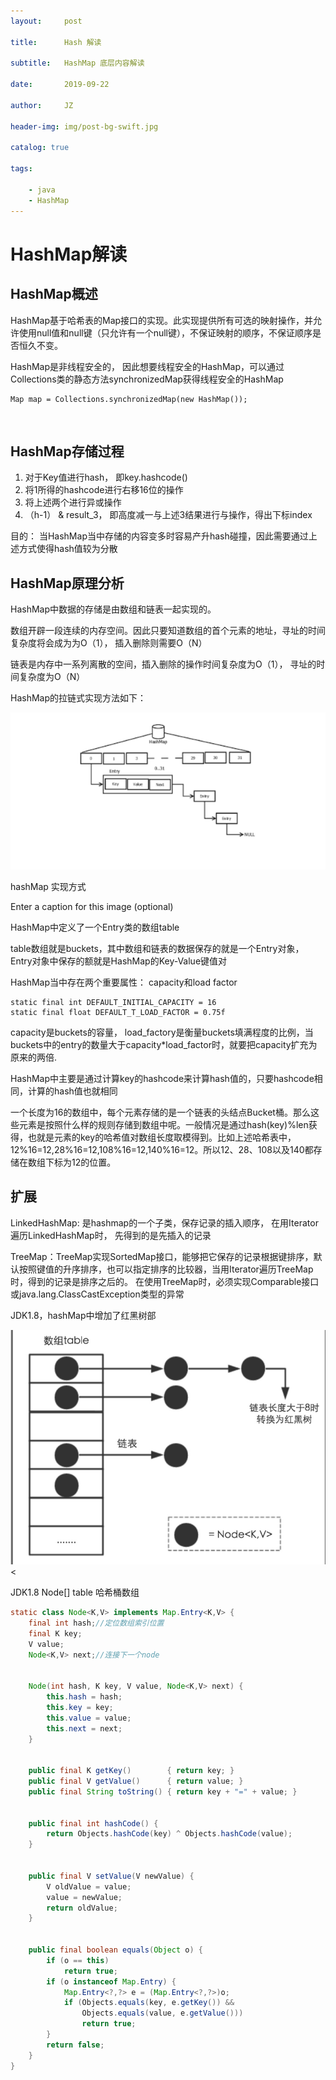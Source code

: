 ```yaml
---
layout:     post

title:      Hash 解读

subtitle:   HashMap 底层内容解读

date:       2019-09-22

author:     JZ

header-img: img/post-bg-swift.jpg

catalog: true

tags:

    - java
    - HashMap
---
```




# HashMap解读

## HashMap概述

HashMap基于哈希表的Map接口的实现。此实现提供所有可选的映射操作，并允许使用null值和null键（只允许有一个null键），不保证映射的顺序，不保证顺序是否恒久不变。

HashMap是非线程安全的， 因此想要线程安全的HashMap，可以通过Collections类的静态方法synchronizedMap获得线程安全的HashMap

```
Map map = Collections.synchronizedMap(new HashMap());
```

‌

## HashMap存储过程

1. 对于Key值进行hash， 即key.hashcode()
2. 将1所得的hashcode进行右移16位的操作
3. 将上述两个进行异或操作
4. （h-1） & result_3， 即高度减一与上述3结果进行与操作，得出下标index

目的： 当HashMap当中存储的内容变多时容易产升hash碰撞，因此需要通过上述方式使得hash值较为分散



## HashMap原理分析

HashMap中数据的存储是由数组和链表一起实现的。

数组开辟一段连续的内存空间。因此只要知道数组的首个元素的地址，寻址的时间复杂度将会成为为O（1）， 插入删除则需要O（N）

链表是内存中一系列离散的空间，插入删除的操作时间复杂度为O（1）， 寻址的时间复杂度为O（N）

HashMap的拉链式实现方法如下：

<img src="../img/hashmap_structure.png"></img>

hashMap 实现方式

Enter a caption for this image (optional)

HashMap中定义了一个Entry类的数组table

table数组就是buckets，其中数组和链表的数据保存的就是一个Entry对象，Entry对象中保存的额就是HashMap的Key-Value键值对

HashMap当中存在两个重要属性： capacity和load factor

```
static final int DEFAULT_INITIAL_CAPACITY = 16
static final float DEFAULT_T_LOAD_FACTOR = 0.75f
```

capacity是buckets的容量， load_factory是衡量buckets填满程度的比例，当buckets中的entry的数量大于capacity*load_factor时，就要把capacity扩充为原来的两倍.

HashMap中主要是通过计算key的hashcode来计算hash值的，只要hashcode相同，计算的hash值也就相同



一个长度为16的数组中，每个元素存储的是一个链表的头结点Bucket桶。那么这些元素是按照什么样的规则存储到数组中呢。一般情况是通过hash(key)%len获得，也就是元素的key的哈希值对数组长度取模得到。比如上述哈希表中，12%16=12,28%16=12,108%16=12,140%16=12。所以12、28、108以及140都存储在数组下标为12的位置。

## 扩展

LinkedHashMap: 是hashmap的一个子类，保存记录的插入顺序， 在用Iterator遍历LinkedHashMap时， 先得到的是先插入的记录

TreeMap：TreeMap实现SortedMap接口，能够把它保存的记录根据键排序，默认按照键值的升序排序，也可以指定排序的比较器，当用Iterator遍历TreeMap时，得到的记录是排序之后的。 在使用TreeMap时，必须实现Comparable接口或java.lang.ClassCastException类型的异常

JDK1.8，hashMap中增加了红黑树部

<img src="../img/hashmap_br_tree.png"><

JDK1.8 Node[] table 哈希桶数组

```java
static class Node<K,V> implements Map.Entry<K,V> {
    final int hash;//定位数组索引位置
    final K key;
    V value;
    Node<K,V> next;//连接下一个node


    Node(int hash, K key, V value, Node<K,V> next) {
        this.hash = hash;
        this.key = key;
        this.value = value;
        this.next = next;
    }


    public final K getKey()        { return key; }
    public final V getValue()      { return value; }
    public final String toString() { return key + "=" + value; }


    public final int hashCode() {
        return Objects.hashCode(key) ^ Objects.hashCode(value);
    }


    public final V setValue(V newValue) {
        V oldValue = value;
        value = newValue;
        return oldValue;
    }


    public final boolean equals(Object o) {
        if (o == this)
            return true;
        if (o instanceof Map.Entry) {
            Map.Entry<?,?> e = (Map.Entry<?,?>)o;
            if (Objects.equals(key, e.getKey()) &&
                Objects.equals(value, e.getValue()))
                return true;
        }
        return false;
    }
}
```